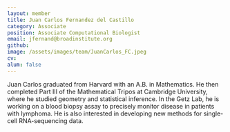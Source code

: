 ```yaml
---
layout: member
title: Juan Carlos Fernandez del Castillo
category: Associate
position: Associate Computational Biologist
email: jfernand@broadinstitute.org
github:
image: /assets/images/team/JuanCarlos_FC.jpeg
cv:
alum: false
---
```


Juan Carlos graduated from Harvard with an A.B. in Mathematics. He then completed Part III of the Mathematical Tripos at Cambridge University, where he studied geometry and statistical inference. In the Getz Lab, he is working on a blood biopsy assay to precisely monitor disease in patients with lymphoma. He is also interested in developing new methods for single-cell RNA-sequencing data. 